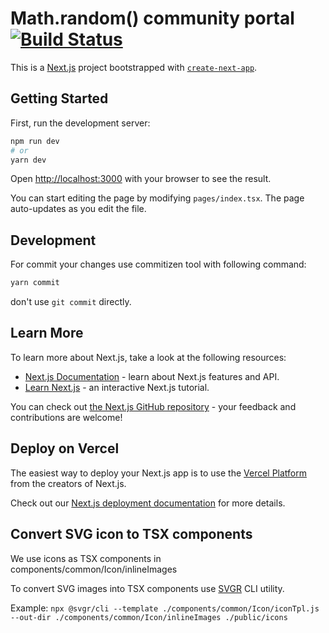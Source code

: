 # Math.random() community portal [![Build Status](https://travis-ci.org/Math-random-javascript-community/portal.svg?branch=main)](https://travis-ci.org/Math-random-javascript-community/portal)

This is a [Next.js](https://nextjs.org/) project bootstrapped with [`create-next-app`](https://github.com/vercel/next.js/tree/canary/packages/create-next-app).

## Getting Started

First, run the development server:

```bash
npm run dev
# or
yarn dev
```

Open [http://localhost:3000](http://localhost:3000) with your browser to see the result.

You can start editing the page by modifying `pages/index.tsx`. The page auto-updates as you edit the file.

## Development

For commit your changes use commitizen tool with following command:
```bash
yarn commit
```
don't use `git commit` directly.

## Learn More

To learn more about Next.js, take a look at the following resources:

- [Next.js Documentation](https://nextjs.org/docs) - learn about Next.js features and API.
- [Learn Next.js](https://nextjs.org/learn) - an interactive Next.js tutorial.

You can check out [the Next.js GitHub repository](https://github.com/vercel/next.js/) - your feedback and contributions are welcome!

## Deploy on Vercel

The easiest way to deploy your Next.js app is to use the [Vercel Platform](https://vercel.com/import?utm_medium=default-template&filter=next.js&utm_source=create-next-app&utm_campaign=create-next-app-readme) from the creators of Next.js.

Check out our [Next.js deployment documentation](https://nextjs.org/docs/deployment) for more details.

## Convert SVG icon to TSX components
We use icons as TSX components in components/common/Icon/inlineImages

To convert SVG images into TSX components use [SVGR](https://react-svgr.com) CLI utility.

Example: `npx @svgr/cli --template ./components/common/Icon/iconTpl.js --out-dir ./components/common/Icon/inlineImages ./public/icons`

